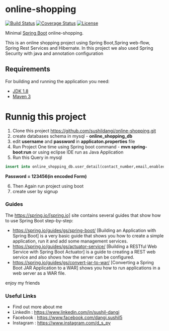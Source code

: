 # online-shopping

[![Build Status](https://travis-ci.org/codecentric/springboot-sample-app.svg?branch=master)](http://www.pyarts.org)
[![Coverage Status](https://coveralls.io/repos/github/codecentric/springboot-sample-app/badge.svg?branch=master)](http://www.pyarts.org)
[![License](http://img.shields.io/:license-apache-blue.svg)](http://www.apache.org/licenses/LICENSE-2.0.html)

Minimal [Spring Boot](https://sushildangi.github.io/online-shopping/) online-shopping.


This is an online shopping project using Spring Boot,Spring web-flow, Spring Rest Services and Hibernate. In this project we also used Spring Security with java and annotation configuration

## Requirements

For building and running the application you need:

- [JDK 1.8](http://www.oracle.com/technetwork/java/javase/downloads/jdk8-downloads-2133151.html)
- [Maven 3](https://maven.apache.org)

# Runnig this project 
  1. Clone this project https://github.com/sushildangi/online-shopping.git
  2. create databases schema in mysql - **online_shopping_db**
  3. edit **username** and **password** in **applicaton.properties** file
  4. Run Project One time using Spring boot command - **mvn spring-boot:run** or using eclipse IDE run as Java Application
  5. Run this Query in mysql
  ```sql 
  insert into online_shopping_db.user_detail(contact_number,email,enabled,first_name,last_name,password,role) values ('9876543210','admin@gmail.com',true,'admin','admin','$2a$10$6UVHQoHhpoYZxBB.k9r.deSLTT0RD1Yk8GdggRywGw0Snr8syRDtG','ADMIN')
  ```
   **Password = 123456(in encoded Form)**
  
  6. Then Again run project using boot
  7. create user by signup 
  
### Guides

The https://spring.io/[spring.io] site contains several guides that show how to use Spring
Boot step-by-step:

* https://spring.io/guides/gs/spring-boot/ [Building an Application with Spring Boot] is a
  very basic guide that shows you how to create a simple application, run it and add some
  management services.
* https://spring.io/guides/gs/actuator-service/ [Building a RESTful Web Service with Spring
  Boot Actuator] is a guide to creating a REST web service and also shows how the server
  can be configured.
* https://spring.io/guides/gs/convert-jar-to-war/ [Converting a Spring Boot JAR Application
  to a WAR] shows you how to run applications in a web server as a WAR file.

  
enjoy my friends
  
### Useful Links
- Find out more about me
- LinkedIn   : https://www.linkedin.com/in/sushil-dangi
- Facebook   : https://www.facebook.com/dangi.sushil5
- Instagram  : https://www.instagram.com/d_s_py
